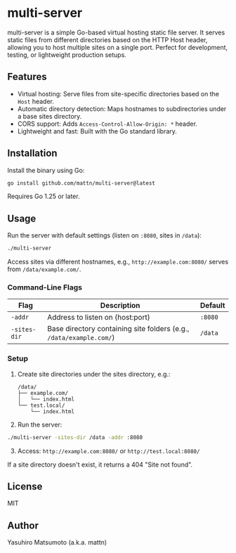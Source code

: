 # multi-server

multi-server is a simple Go-based virtual hosting static file server. It serves static files from different directories based on the HTTP Host header, allowing you to host multiple sites on a single port. Perfect for development, testing, or lightweight production setups.

## Features

- Virtual hosting: Serve files from site-specific directories based on the `Host` header.
- Automatic directory detection: Maps hostnames to subdirectories under a base sites directory.
- CORS support: Adds `Access-Control-Allow-Origin: *` header.
- Lightweight and fast: Built with the Go standard library.

## Installation

Install the binary using Go:

```bash
go install github.com/mattn/multi-server@latest
```

Requires Go 1.25 or later.

## Usage

Run the server with default settings (listen on `:8080`, sites in `/data`):

```bash
./multi-server
```

Access sites via different hostnames, e.g., `http://example.com:8080/` serves from `/data/example.com/`.

### Command-Line Flags

| Flag | Description | Default |
|------|-------------|---------|
| `-addr` | Address to listen on (host:port) | `:8080` |
| `-sites-dir` | Base directory containing site folders (e.g., `/data/example.com/`) | `/data` |

### Setup

1. Create site directories under the sites directory, e.g.:
   ```
   /data/
   ├── example.com/
   │   └── index.html
   └── test.local/
       └── index.html
   ```

2. Run the server:

```bash
./multi-server -sites-dir /data -addr :8080
```

3. Access: `http://example.com:8080/` or `http://test.local:8080/`

If a site directory doesn't exist, it returns a 404 "Site not found".

## License

MIT

## Author

Yasuhiro Matsumoto (a.k.a. mattn)
